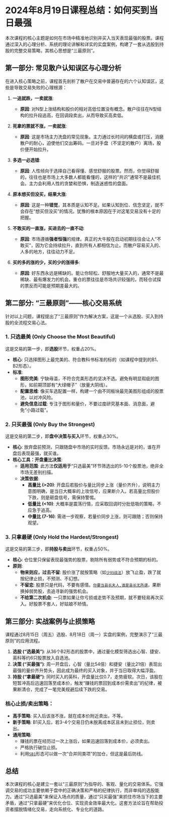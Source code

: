 # 2024年8月19日课程总结：如何买到当日最强

本次课程的核心主题是如何在市场中精准地识别并买入当天表现最强的股票。课程通过深入的心理分析、系统的理论讲解和详实的实盘案例，构建了一套从选股到持股的完整交易策略，其核心思想是“三最原则”。

## 第一部分: 常见散户认知误区与心理分析

在进入核心策略之前，课程首先剖析了散户在交易中普遍存在的六个认知误区，这些是导致交易失败的心理根源：

1.  **一追就跌，一卖就涨**:
    *   **原因**: 对N型上涨结构和股价的相对高低位置没有概念。散户往往在N型结构的拉升段追高，在回调段卖出，从而导致买高卖低。

2.  **死拿的票就不涨，一卖就涨**:
    *   **原因**: 这是市场主力洗盘的常见现象。主力通过长时间的横盘或打压，消磨散户的耐心，迫使他们交出筹码。一旦对手盘（不坚定的散户）离场，股价便开始拉升。

3.  **多选一必选错**:
    *   **原因**: 人性倾向于选择自己看得懂、感觉舒服的股票。然而，你觉得舒服的，往往也是市场上大多数人都能看懂的，这样的“共识”通常不是最佳机会。主力会利用人性的贪婪和恐惧，制造迷惑性的盘面。

4.  **原本想买但没买，结果大涨**:
    *   **原因**: 这是一种**错觉**，其本质是认知不足。如果认知到位、信念坚定，就不会存在“想买但没买”的情况。犹豫的根本原因在于对这笔交易没有十足的把握。

5.  **不敢买的一直涨，买进去的一直不动**:
    *   **原因**: 市场遵循**强者恒强**的规律。真正的大牛股在启动初期往往会让人“不敢买”，因为它会持续拉升，直到所有人都相信为止。而散户容易买入的、人多的地方，往往动力不足。

6.  **买的多的涨的少，买的少的涨得多**:
    *   **原因**: 好东西永远是稀缺的。能让你轻松、舒服地大量买入的，通常不是最稀缺、最有爆发力的机会。重仓的票往往是市场共识较强的，而轻仓试探的票反而可能是预期差最大的。

## 第二部分: “三最原则”——核心交易系统

针对以上问题，课程提出了“三最原则”作为解决方案，这是一个从选股、买入到持股的全流程交易心法。

### 1. 只选最美 (Only Choose the Most Beautiful)

这是交易的第一步，即**选股**环节，权重占20%。

*   **核心**: 只选择图形上最完美的、符合教科书标准的标的（如课程中提到的B1、B2形态）。
*   **标准**:
    *   **图形完美**: 宁缺毋滥，不符合完美形态的坚决不选。避免有明显瑕疵的图形，如前期顶部有“大绿帽子”（放量大阴线）。
    *   **配置思维**: 像买车选配置一样，构建一个由不同板块最完美图形组成的股票池，以对冲风险。
    *   **避免信息过载**: 专注于图形和量价，不要过度研究基本面、消息面，避免“小路过载”。

### 2. 只买最强 (Only Buy the Strongest)

这是交易的第二步，即**盘中决策与买入**环节，权重占30%。

*   **核心**: 放弃盘前预测，只跟随盘中市场的实时反馈。市场永远是对的，谁在开盘后表现最强，就买谁。
*   **核心工具：开盘量比决策**:
    *   **适用范围**: 此方法**仅适用于**“只选最美”环节筛选出的5-10个股票池，绝非全市场无差别扫描。
    *   **决策依据**:
        *   **高量比 (>20)**: 开盘后若股价与量比同步上涨（量价齐升），说明主力意图明确，是当日大概率的上攻信号，应果断介入。若高量比但股价下跌，则是砸盘信号，需保持警惕。
        *   **低量比 (<10)**: 大概率是震荡行情，应采取回调时分批低吸的策略，不应急于追高。
        *   **中量比 (7-16)**: 需进一步观察，若量价同步上涨，则可跟随；否则保持观望。

### 3. 只拿最硬 (Only Hold the Hardest/Strongest)

这是交易的第三步，即**持股与卖出**环节，权重占50%。

*   **核心**: 仓位里只保留表现最强势的股票，剔除所有弱势或不符合预期的标的。
*   **原则**:
    *   **物来则应，过去不留**: 股价涨了就按策略（如[`少妇战法`](dict.md:70)）放飞止盈，跌了就按纪律止损，不预测、不幻想。
    *   **不留恋**: 股票只是代码，不要有感情。[`你要当县长夫人,谁是县长无所谓`](dict.md:87)，果断换掉弱势股，去追寻新的强势机会。
    *   **不给第二次机会**: 一只票如果让你亏损或走势不及预期，就不要轻易再次买入。好股票不套人，好姑娘不矫情。

## 第三部分: 实战案例与止损策略

课程通过8月15日（周五）选股、8月18日（周一）实盘的案例，完整演示了“三最原则”的应用流程。

1.  **选股 (“选最美”)**: 从36个B2形态的股票中，通过量化模型筛选出心智、捷安、英科等约6只股票放入自选池。
2.  **决策 (“买最强”)**: 周一开盘后，心智（量比54倍）和捷安（量比21倍）表现出最强的量价齐升势头，因此成为最终的买入对象，并于当日取得大幅浮盈。
3.  **持股 (“拿最硬”)**: 同时买入的英科，开盘量比仅0.7，走势疲软。次日，该股在短暂冲高后迅速回落至成本价，触发“赚钱的票回到成本价需卖出”的纪律，被果断清仓，完成了一笔完美规避后续下跌的交易。

### 核心止损/卖出策略：

*   **高手策略**: 买入后该涨不涨，就在成本价附近卖出，不等。
*   **新手策略**: B1买入后，若3-4个交易日仍未脱离成本区且未到止损位，则卖出。
*   **通用策略**:
    *   赚钱的票在经历过一次上涨后，如果迅速回落到成本价，必须卖出。
    *   严格执行破位止损。
    *   利用[`SB1`](dict.md:1)形态可以做一次“合并同类项”的加仓，但这是最后防线。

## 总结

本次课程的核心是建立一套以“三最原则”为指导的、客观、量化的交易体系。它强调交易的成功主要依赖于盘中的正确决策和严格的纪律执行，而非单纯的选股能力。通过“只选最美”来保证入场点的质量，通过“只买最强”来抓住市场当下的主要矛盾，通过“只拿最硬”来优化仓位、实现资金效率最大化。这套方法论旨在帮助投资者摆脱情绪化交易，走向系统化、专业化的道路。